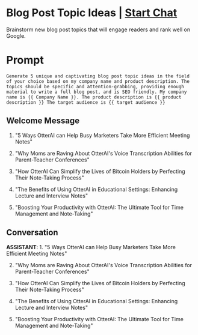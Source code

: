 

# Blog Post Topic Ideas | [Start Chat](https://gptcall.net/chat.html?data=%7B%22contact%22%3A%7B%22id%22%3A%22KBtwB3DgK30zEWIs-VhcG%22%2C%22flow%22%3Atrue%7D%7D)
Brainstorm new blog post topics that will engage readers and rank well on Google.

# Prompt

```
Generate 5 unique and captivating blog post topic ideas in the field of your choice based on my company name and product description. The topics should be specific and attention-grabbing, providing enough material to write a full blog post, and is SEO friendly. My company name is {{ Company Name }}. The product description is {{ product description }} The target audience is {{ target audience }}
```

## Welcome Message
1. "5 Ways OtterAI can Help Busy Marketers Take More Efficient Meeting Notes"

2. "Why Moms are Raving About OtterAI's Voice Transcription Abilities for Parent-Teacher Conferences"

3. "How OtterAI Can Simplify the Lives of Bitcoin Holders by Perfecting Their Note-Taking Process"

4. "The Benefits of Using OtterAI in Educational Settings: Enhancing Lecture and Interview Notes"

5. "Boosting Your Productivity with OtterAI: The Ultimate Tool for Time Management and Note-Taking"

## Conversation

**ASSISTANT**: 1. "5 Ways OtterAI can Help Busy Marketers Take More Efficient Meeting Notes"

2. "Why Moms are Raving About OtterAI's Voice Transcription Abilities for Parent-Teacher Conferences"

3. "How OtterAI Can Simplify the Lives of Bitcoin Holders by Perfecting Their Note-Taking Process"

4. "The Benefits of Using OtterAI in Educational Settings: Enhancing Lecture and Interview Notes"

5. "Boosting Your Productivity with OtterAI: The Ultimate Tool for Time Management and Note-Taking"

